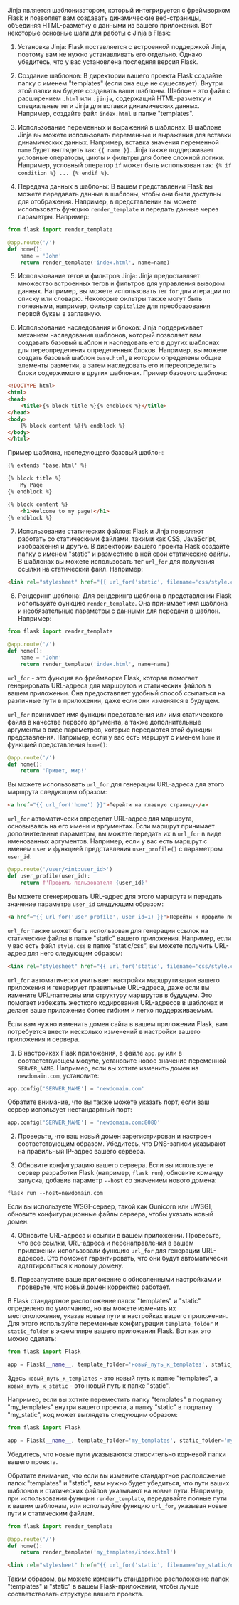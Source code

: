 Jinja является шаблонизатором, который интегрируется с фреймворком Flask и позволяет вам создавать динамические веб-страницы, объединяя HTML-разметку с данными из вашего приложения. Вот некоторые основные шаги для работы с Jinja в Flask:

1. Установка Jinja: Flask поставляется с встроенной поддержкой Jinja, поэтому вам не нужно устанавливать его отдельно. Однако убедитесь, что у вас установлена последняя версия Flask.

2. Создание шаблонов: В директории вашего проекта Flask создайте папку с именем "templates" (если она еще не существует). Внутри этой папки вы будете создавать ваши шаблоны. Шаблон - это файл с расширением `.html` или `.jinja`, содержащий HTML-разметку и специальные теги Jinja для вставки динамических данных. Например, создайте файл `index.html` в папке "templates".

3. Использование переменных и выражений в шаблонах: В шаблоне Jinja вы можете использовать переменные и выражения для вставки динамических данных. Например, вставка значения переменной `name` будет выглядеть так: `{{ name }}`. Jinja также поддерживает условные операторы, циклы и фильтры для более сложной логики. Например, условный оператор `if` может быть использован так: `{% if condition %} ... {% endif %}`.

4. Передача данных в шаблоны: В вашем представлении Flask вы можете передавать данные в шаблоны, чтобы они были доступны для отображения. Например, в представлении вы можете использовать функцию `render_template` и передать данные через параметры. Например:
```python
from flask import render_template

@app.route('/')
def home():
    name = 'John'
    return render_template('index.html', name=name)
```

5. Использование тегов и фильтров Jinja: Jinja предоставляет множество встроенных тегов и фильтров для управления выводом данных. Например, вы можете использовать тег `for` для итерации по списку или словарю. Некоторые фильтры также могут быть полезными, например, фильтр `capitalize` для преобразования первой буквы в заглавную.

6. Использование наследования и блоков: Jinja поддерживает механизм наследования шаблонов, который позволяет вам создавать базовый шаблон и наследовать его в других шаблонах для переопределения определенных блоков. Например, вы можете создать базовый шаблон `base.html`, в котором определены общие элементы разметки, а затем наследовать его и переопределить блоки содержимого в других шаблонах. Пример базового шаблона:
```html
<!DOCTYPE html>
<html>
<head>
    <title>{% block title %}{% endblock %}</title>
</head>
<body>
    {% block content %}{% endblock %}
</body>
</html>
```
Пример шаблона, наследующего базовый шаблон:
```html
{% extends 'base.html' %}

{% block title %}
    My Page
{% endblock %}

{% block content %}
    <h1>Welcome to my page!</h1>
{% endblock %}
```

7. Использование статических файлов: Flask и Jinja позволяют работать со статическими файлами, такими как CSS, JavaScript, изображения и другие. В директории вашего проекта Flask создайте папку с именем "static" и разместите в ней свои статические файлы. В шаблонах вы можете использовать тег `url_for` для получения ссылки на статический файл. Например:
```html
<link rel="stylesheet" href="{{ url_for('static', filename='css/style.css') }}">
```

8. Рендеринг шаблона: Для рендеринга шаблона в представлении Flask используйте функцию `render_template`. Она принимает имя шаблона и необязательные параметры с данными для передачи в шаблон. Например:
```python
from flask import render_template

@app.route('/')
def home():
    name = 'John'
    return render_template('index.html', name=name)
```

`url_for` - это функция во фреймворке Flask, которая помогает генерировать URL-адреса для маршрутов и статических файлов в вашем приложении. Она предоставляет удобный способ ссылаться на различные пути в приложении, даже если они изменятся в будущем.

`url_for` принимает имя функции представления или имя статического файла в качестве первого аргумента, а также дополнительные аргументы в виде параметров, которые передаются этой функции представления. Например, если у вас есть маршрут с именем `home` и функцией представления `home()`:

```python
@app.route('/')
def home():
    return 'Привет, мир!'
```

Вы можете использовать `url_for` для генерации URL-адреса для этого маршрута следующим образом:

```html
<a href="{{ url_for('home') }}">Перейти на главную страницу</a>
```

`url_for` автоматически определит URL-адрес для маршрута, основываясь на его имени и аргументах. Если маршрут принимает дополнительные параметры, вы можете передать их в `url_for` в виде именованных аргументов. Например, если у вас есть маршрут с именем `user` и функцией представления `user_profile()` с параметром `user_id`:

```python
@app.route('/user/<int:user_id>')
def user_profile(user_id):
    return f'Профиль пользователя {user_id}'
```

Вы можете сгенерировать URL-адрес для этого маршрута и передать значение параметра `user_id` следующим образом:

```html
<a href="{{ url_for('user_profile', user_id=1) }}">Перейти к профилю пользователя</a>
```

`url_for` также может быть использован для генерации ссылок на статические файлы в папке "static" вашего приложения. Например, если у вас есть файл `style.css` в папке "static/css", вы можете получить URL-адрес для него следующим образом:

```html
<link rel="stylesheet" href="{{ url_for('static', filename='css/style.css') }}">
```

`url_for` автоматически учитывает настройки маршрутизации вашего приложения и генерирует правильные URL-адреса, даже если вы измените URL-паттерны или структуру маршрутов в будущем. Это помогает избежать жесткого кодирования URL-адресов в шаблонах и делает ваше приложение более гибким и легко поддерживаемым.

Если вам нужно изменить домен сайта в вашем приложении Flask, вам потребуется внести несколько изменений в настройки вашего приложения и сервера.

1. В настройках Flask приложения, в файле `app.py` или в соответствующем модуле, установите новое значение переменной `SERVER_NAME`. Например, если вы хотите изменить домен на `newdomain.com`, установите:
```python
app.config['SERVER_NAME'] = 'newdomain.com'
```
Обратите внимание, что вы также можете указать порт, если ваш сервер использует нестандартный порт:
```python
app.config['SERVER_NAME'] = 'newdomain.com:8080'
```

2. Проверьте, что ваш новый домен зарегистрирован и настроен соответствующим образом. Убедитесь, что DNS-записи указывают на правильный IP-адрес вашего сервера.

3. Обновите конфигурацию вашего сервера. Если вы используете сервер разработки Flask (например, `flask run`), обновите команду запуска, добавив параметр `--host` со значением нового домена:
```
flask run --host=newdomain.com
```
Если вы используете WSGI-сервер, такой как Gunicorn или uWSGI, обновите конфигурационные файлы сервера, чтобы указать новый домен.

4. Обновите URL-адреса и ссылки в вашем приложении. Проверьте, что все ссылки, URL-адреса и перенаправления в вашем приложении использовали функцию `url_for` для генерации URL-адресов. Это поможет гарантировать, что они будут автоматически адаптироваться к новому домену.

5. Перезапустите ваше приложение с обновленными настройками и проверьте, что новый домен корректно работает.


В Flask стандартное расположение папок "templates" и "static" определено по умолчанию, но вы можете изменить их местоположение, указав новые пути в настройках вашего приложения. Для этого используйте переменные конфигурации `template_folder` и `static_folder` в экземпляре вашего приложения Flask. Вот как это можно сделать:

```python
from flask import Flask

app = Flask(__name__, template_folder='новый_путь_к_templates', static_folder='новый_путь_к_static')
```

Здесь `новый_путь_к_templates` - это новый путь к папке "templates", а `новый_путь_к_static` - это новый путь к папке "static".

Например, если вы хотите переместить папку "templates" в подпапку "my_templates" внутри вашего проекта, а папку "static" в подпапку "my_static", код может выглядеть следующим образом:

```python
from flask import Flask

app = Flask(__name__, template_folder='my_templates', static_folder='my_static')
```

Убедитесь, что новые пути указываются относительно корневой папки вашего проекта.

Обратите внимание, что если вы измените стандартное расположение папок "templates" и "static", вам нужно будет убедиться, что пути ваших шаблонов и статических файлов указывают на новые пути. Например, при использовании функции `render_template`, передавайте полные пути к вашим шаблонам, или используйте функцию `url_for`, указывая новые пути к статическим файлам.

```python
from flask import render_template

@app.route('/')
def home():
    return render_template('my_templates/index.html')
```

```html
<link rel="stylesheet" href="{{ url_for('static', filename='my_static/css/style.css') }}">
```

Таким образом, вы можете изменить стандартное расположение папок "templates" и "static" в вашем Flask-приложении, чтобы лучше соответствовать структуре вашего проекта.
